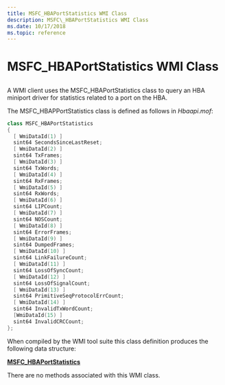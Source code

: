 ```yaml
---
title: MSFC_HBAPortStatistics WMI Class
description: MSFC\_HBAPortStatistics WMI Class
ms.date: 10/17/2018
ms.topic: reference
---
```


# MSFC\_HBAPortStatistics WMI Class


## <span id="ddk_msfc_hbaportstatistics_wmi_class_kr"></span><span id="DDK_MSFC_HBAPORTSTATISTICS_WMI_CLASS_KR"></span>


A WMI client uses the MSFC\_HBAPortStatistics class to query an HBA miniport driver for statistics related to a port on the HBA.

The MSFC\_HBAPPortStatistics class is defined as follows in *Hbaapi.mof*:

```cpp
class MSFC_HBAPortStatistics
{
  [ WmiDataId(1) ]
  sint64 SecondsSinceLastReset;
  [ WmiDataId(2) ]
  sint64 TxFrames;
  [ WmiDataId(3) ]
  sint64 TxWords;
  [ WmiDataId(4) ]
  sint64 RxFrames;
  [ WmiDataId(5) ]
  sint64 RxWords;
  [ WmiDataId(6) ]
  sint64 LIPCount;
  [ WmiDataId(7) ]
  sint64 NOSCount;
  [ WmiDataId(8) ]
  sint64 ErrorFrames;
  [ WmiDataId(9) ]
  sint64 DumpedFrames;
  [ WmiDataId(10) ]
  sint64 LinkFailureCount;
  [ WmiDataId(11) ]
  sint64 LossOfSyncCount;
  [ WmiDataId(12) ]
  sint64 LossOfSignalCount;
  [ WmiDataId(13) ]
  sint64 PrimitiveSeqProtocolErrCount;
  [ WmiDataId(14) ]
  sint64 InvalidTxWordCount;
  [WmiDataId(15) ]
  sint64 InvalidCRCCount;
};
```

When compiled by the WMI tool suite this class definition produces the following data structure:

[**MSFC\_HBAPortStatistics**](/windows-hardware/drivers/ddi/hbapiwmi/ns-hbapiwmi-_msfc_hbaportstatistics)

There are no methods associated with this WMI class.

 

